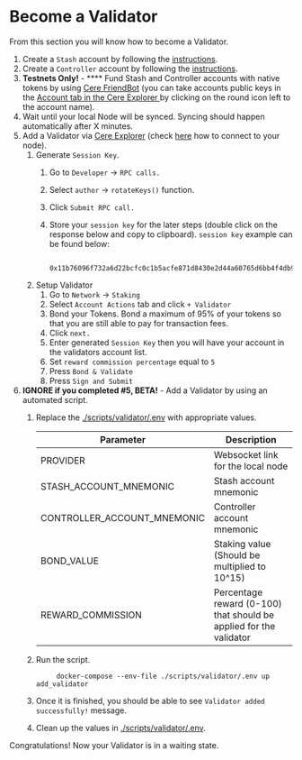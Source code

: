 # Become a Validator

From this section you will know how to become a Validator.

1. Create a `Stash` account by following the [instructions](https://cere-network.gitbook.io/cere-network/tools/cere-explorer/how-to-create-an-account-by-using-cere-explorer).
2. Create a `Controller` account by following the [instructions](https://cere-network.gitbook.io/cere-network/tools/cere-explorer/how-to-create-an-account-by-using-cere-explorer).
3. **Testnets Only!** - **** Fund Stash and Controller accounts with native tokens by using [Cere FriendBot](https://laboratory.cere.network/#/friend-bot) (you can take accounts public keys in the [Account tab in the Cere Explorer ](https://explorer.cere.network/#/accounts)by clicking on the round icon left to the account name).
4. Wait until your local Node will be synced. Syncing should happen automatically after X minutes.
5. Add a Validator via [Cere Explorer](https://explorer.cere.network/) (check [here](https://cere-network.gitbook.io/cere-network/tools/cere-explorer/how-to-connect-to-your-node-with-cere-explorer) how to connect to your node).
   1. Generate `Session Key`.
      1. Go to `Developer` → `RPC calls.`
      2. Select `author` → `rotateKeys()` function.
      3. Click `Submit RPC call.`
      4.  Store your `session key` for the later steps (double click on the response below and copy to clipboard). `session key` example can be found below:

          ```
           0x11b76096f732a6d22bcfc0c1b5acfe871d8430e2d44a60765d6bb4f4db989ed354e2a0cc60489c4e5c850a2d83e778f9968e3cd3acba86f24f9ea522c95755101ec09626e5ec94c5a10ca83b4994fe580a6ab9f6f720f97858b905d84d794f072603b677467097c1209ebab19a14d285e6174004e4f1459c4f823bb5c8a05c0c
          ```
   2. Setup Validator
      1. Go to `Network` → `Staking`
      2. Select `Account Actions` tab and click `+ Validator`
      3. Bond your Tokens. Bond a maximum of 95% of your tokens so that you are still able to pay for transaction fees.
      4. Click `next.`
      5. Enter generated `Session Key` then you will have your account in the validators account list.
      6. Set `reward commission percentage` equal to `5`
      7. Press `Bond & Validate`
      8. Press `Sign and Submit`
6. **IGNORE if you completed #5, BETA!** - Add a Validator by using an automated script.
   1.  Replace the [./scripts/validator/.env](https://github.com/Cerebellum-Network/nodes-installation-scripts/blob/master/scripts/validator/.env) with appropriate values.

       | Parameter                     | Description                                                        |
       | ----------------------------- | ------------------------------------------------------------------ |
       | PROVIDER                      | Websocket link for the local node                                  |
       | STASH\_ACCOUNT\_MNEMONIC      | Stash account mnemonic                                             |
       | CONTROLLER\_ACCOUNT\_MNEMONIC | Controller account mnemonic                                        |
       | BOND\_VALUE                   | Staking value (Should be multiplied to 10^15)                      |
       | REWARD\_COMMISSION            | Percentage reward (0-100) that should be applied for the validator |
   2.  Run the script.

       ```
            docker-compose --env-file ./scripts/validator/.env up add_validator
       ```
   3. Once it is finished, you should be able to see `Validator added successfully!` message.
   4. Clean up the values in [./scripts/validator/.env](https://github.com/Cerebellum-Network/nodes-installation-scripts/blob/master/scripts/validator/.env).

Congratulations! Now your Validator is in a waiting state.

